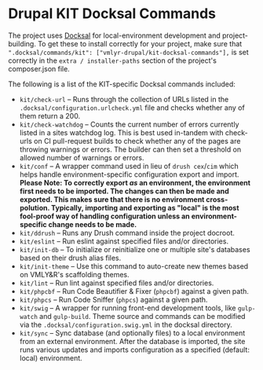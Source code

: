 # Drupal KIT Docksal Commands
The project uses [Docksal](https://docksal.io/) for local-environment
development and project-building. To get these to install correctly for
your project, make sure that
`".docksal/commands/kit": ["vmlyr-drupal/kit-docksal-commands"],` is set
correctly in the `extra / installer-paths` section of the project's
composer.json file.

 The following is a list of the KIT-specific Docksal commands included:
 - `kit/check-url` – Runs through the collection of URLs listed in the
 `.docksal/configuration.urlcheck.yml` file and checks whether any of
 them return a 200.
 - `kit/check-watchdog` – Counts the current number of errors currently
 listed in a sites watchdog log. This is best used in-tandem with
 check-urls on CI pull-request builds to check whether any of the pages
 are throwing warnings or errors. The builder can then set a threshold
 on allowed number of warnings or errors.
 - `kit/conf` – A wrapper command used in lieu of `drush cex`/`cim`
 which helps handle environment-specific configuration export and import.
 **Please Note: To correctly export _as_ an environment, the environment
 first needs to be imported. The changes can then be made and exported.
 This makes sure that there is no environment cross-polution. Typically,
 importing and exporting as "local" is the most fool-proof way of
 handling configuration unless an environment-specific change needs to
 be made.**
 - `kit/ddrush` – Runs any Drush command inside the project docroot.
 - `kit/eslint` – Run eslint against specified files and/or directories.
 - `kit/init-db` – To initialize or reinitialize one or multiple site's
  databases based on their drush alias files.
 - `kit/init-theme` – Use this command to auto-create new themes based
 on VMLY&R's scaffolding themes.
 - `kit/lint` – Run lint against specified files and/or directories.
 - `kit/phpcbf` – Run Code Beautifier & Fixer (`phpcbf`) against a given
 path.
 - `kit/phpcs` – Run Code Sniffer (`phpcs`) against a given path.
 - `kit/swig` – A wrapper for running front-end development tools, like
 `gulp-watch` and `gulp-build`. Theme source and commands can be
 modified via the `.docksal/configuration.swig.yml` in the docksal
 directory.
 - `kit/sync` – Sync database (and optionally files) to a local
 environment from an external environment. After the database is
 imported, the site runs various updates and imports configuration as a
 specified (default: local) environment.
